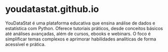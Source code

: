 # youdatastat.github.io
YouDataStat é uma plataforma educativa que ensina análise de dados e estatística com Python. Oferece tutoriais práticos, desde conceitos básicos até análises avançadas, além de cursos, ebooks e webinars. O foco é simplificar temas complexos e aprimorar habilidades analíticas de forma acessível e prática.

